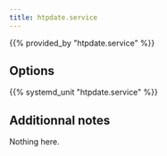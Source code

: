 ```yaml
---
title: htpdate.service
---
```


{{% provided_by "htpdate.service" %}}

## Options

{{% systemd_unit "htpdate.service" %}}

## Additionnal notes

Nothing here.